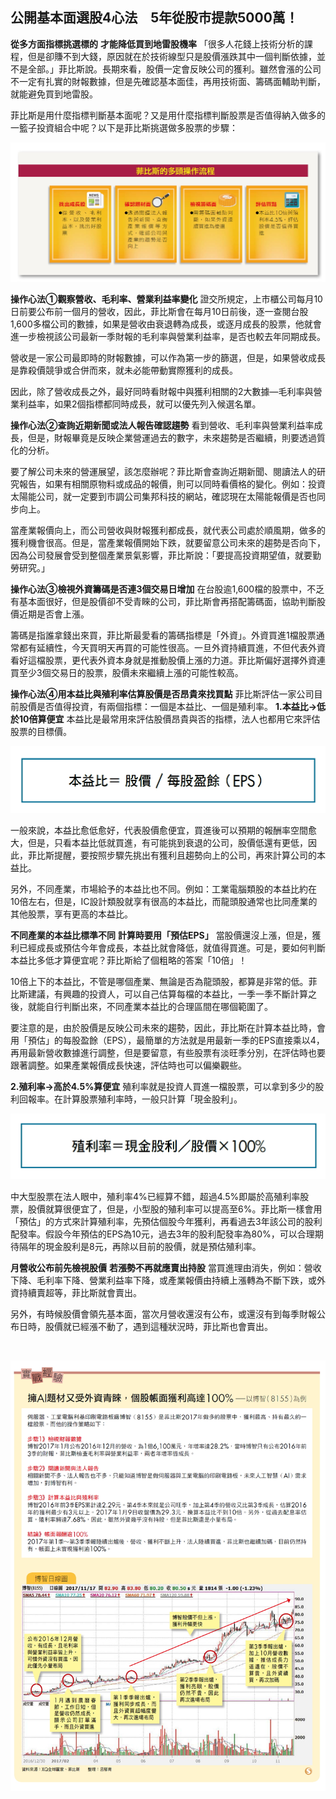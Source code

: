 ## 公開基本面選股4心法　5年從股市提款5000萬！

**從多方面指標挑選標的**
**才能降低買到地雷股機率**
「很多人花錢上技術分析的課程，但是卻賺不到大錢，原因就在於技術線型只是股價漲跌其中一個判斷依據，並不是全部。」菲比斯說。長期來看，股價一定會反映公司的獲利。雖然會漲的公司不一定有扎實的財報數據，但是先確認基本面佳，再用技術面、籌碼面輔助判斷，就能避免買到地雷股。

菲比斯是用什麼指標判斷基本面呢？又是用什麼指標判斷股票是否值得納入做多的一籃子投資組合中呢？以下是菲比斯挑選做多股票的步驟：



![img](../images/6dd9ff76c363b96c01e9230883576480.jpg)



**操作心法①觀察營收、毛利率、營業利益率變化**
證交所規定，上市櫃公司每月10日前要公布前一個月的營收，因此，菲比斯會在每月10日前後，逐一查閱台股1,600多檔公司的數據，如果是營收由衰退轉為成長，或逐月成長的股票，他就會進一步檢視該公司最新一季財報的毛利率與營業利益率，是否也較去年同期成長。

營收是一家公司最即時的財報數據，可以作為第一步的篩選，但是，如果營收成長是靠殺價競爭或合併而來，就未必能帶動實際獲利的成長。

因此，除了營收成長之外，最好同時看財報中與獲利相關的2大數據—毛利率與營業利益率，如果2個指標都同時成長，就可以優先列入候選名單。



**操作心法②查詢近期新聞或法人報告確認趨勢**
看到營收、毛利率與營業利益率成長，但是，財報畢竟是反映企業營運過去的數字，未來趨勢是否繼續，則要透過質化的分析。

要了解公司未來的營運展望，該怎麼辦呢？菲比斯會查詢近期新聞、閱讀法人的研究報告，如果有相關原物料或成品的報價，則可以同時看價格的變化。例如：投資太陽能公司，就一定要到市調公司集邦科技的網站，確認現在太陽能報價是否也同步向上。

當產業報價向上，而公司營收與財報獲利都成長，就代表公司處於順風期，做多的獲利機會很高。但是，當產業報價開始下跌，就要留意公司未來的趨勢是否向下，因為公司發展會受到整個產業景氣影響，菲比斯說：「要提高投資期望值，就要勤勞研究。」

**操作心法③檢視外資籌碼是否連3個交易日增加**
在台股逾1,600檔的股票中，不乏有基本面很好，但是股價卻不受青睞的公司，菲比斯會再搭配籌碼面，協助判斷股價近期是否會上漲。

籌碼是指誰拿錢出來買，菲比斯最愛看的籌碼指標是「外資」。外資買進1檔股票通常都有延續性，今天買明天再買的可能性很高。一旦外資持續買進，不但代表外資看好這檔股票，更代表外資本身就是推動股價上漲的力道。菲比斯偏好選擇外資連買至少3個交易日的股票，股價未來繼續上漲的可能性較高。

**操作心法④用本益比與殖利率估算股價是否昂貴來找買點**
菲比斯評估一家公司目前股價是否值得投資，有兩個指標：一個是本益比、一個是殖利率。
**1.本益比→低於10倍算便宜**
本益比是最常用來評估股價昂貴與否的指標，法人也都用它來評估股票的目標價。



![img](../images/3b46d72740640883799465b752a580bd.jpg)



一般來說，本益比愈低愈好，代表股價愈便宜，買進後可以預期的報酬率空間愈大，但是，只看本益比低就買進，有可能挑到衰退的公司，股價低還有更低，因此，菲比斯提醒，要按照步驟先挑出有獲利且趨勢向上的公司，再來計算公司的本益比。

另外，不同產業，市場給予的本益比也不同。例如：工業電腦類股的本益比約在10倍左右，但是，IC設計類股就享有很高的本益比，而龍頭股通常也比同產業的其他股票，享有更高的本益比。

**不同產業的本益比標準不同**
**計算時要用「預估EPS」**
當股價還沒上漲，但是，獲利已經成長或預估今年會成長，本益比就會降低，就值得買進。可是，要如何判斷本益比多低才算便宜呢？菲比斯給了個粗略的答案「10倍」！

10倍上下的本益比，不管是哪個產業、無論是否為龍頭股，都算是非常的低。菲比斯建議，有興趣的投資人，可以自己估算每檔的本益比，一季一季不斷計算之後，就能自行判斷出來，不同產業本益比的合理區間在哪個範圍了。

要注意的是，由於股價是反映公司未來的趨勢，因此，菲比斯在計算本益比時，會用「預估」的每股盈餘（EPS），最簡單的方法就是用最新一季的EPS直接乘以4，再用最新營收數據進行調整，但是要留意，有些股票有淡旺季分別，在評估時也要跟著調整。如果產業報價成長快速，評估時也可以偏樂觀些。

**2.殖利率→高於4.5%算便宜**
殖利率就是投資人買進一檔股票，可以拿到多少的股利回報率。在計算股票殖利率時，一般只計算「現金股利」。

![img](../images/88a976742e42b4bae7a9bef1c838beb8.jpg)

中大型股票在法人眼中，殖利率4%已經算不錯，超過4.5%即屬於高殖利率股票，股價就算很便宜了，但是，小型股的殖利率可以提高至6%。菲比斯一樣會用「預估」的方式來計算殖利率，先預估個股今年獲利，再看過去3年該公司的股利配發率。假設今年預估的EPS為10元，過去3年的股利配發率為80%，可以合理期待隔年的現金股利是8元，再除以目前的股價，就是預估殖利率。

**月營收公布前先檢視股價**
**若漲勢不再就應賣出持股**
當買進理由消失，例如：營收下降、毛利率下降、營業利益率下降，或產業報價由持續上漲轉為不斷下跌，或外資持續賣超等，菲比斯就會賣出。

另外，有時候股價會領先基本面，當次月營收還沒有公布，或還沒有到每季財報公布日時，股價就已經漲不動了，遇到這種狀況時，菲比斯也會賣出。

![]()

![img](../images/a570672c1d978e1b7400565b081efab4.jpg)
